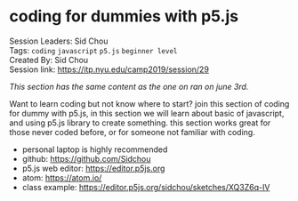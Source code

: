 # coding for dummies with p5.js

Session Leaders: Sid Chou  
Tags: `coding` `javascript` `p5.js` `beginner level`  
Created By: Sid Chou  
Session link: https://itp.nyu.edu/camp2019/session/29

*This section has the same content as the one on ran on june 3rd.*

Want to learn coding but not know where to start? join this section of coding for dummy with p5.js, in this section we will learn about basic of javascript, and using p5.js library to create something. this section works great for those never coded before, or for someone not familiar with coding.

- personal laptop is highly recommended
- github: https://github.com/Sidchou
- p5.js web editor: https://editor.p5js.org
- atom: https://atom.io/
- class example: https://editor.p5js.org/sidchou/sketches/XQ3Z6q-IV
